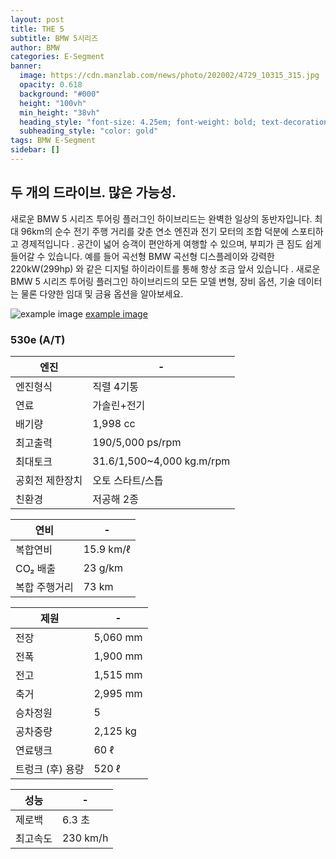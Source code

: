 ```yaml
---
layout: post
title: THE 5
subtitle: BMW 5시리즈
author: BMW
categories: E-Segment
banner:
  image: https://cdn.manzlab.com/news/photo/202002/4729_10315_315.jpg
  opacity: 0.618
  background: "#000"
  height: "100vh"
  min_height: "38vh"
  heading_style: "font-size: 4.25em; font-weight: bold; text-decoration: underline"
  subheading_style: "color: gold"
tags: BMW E-Segment
sidebar: []
---
```


## 두 개의 드라이브. 많은 가능성.
새로운 BMW 5 시리즈 투어링 플러그인 하이브리드는 완벽한 일상의 동반자입니다. 최대 96km의 순수 전기 주행 거리를 갖춘 연소 엔진과 전기 모터의 조합 덕분에 스포티하고 경제적입니다 . 공간이 넓어 승객이 편안하게 여행할 수 있으며, 부피가 큰 짐도 쉽게 들어갈 수 있습니다. 예를 들어 곡선형 BMW 곡선형 디스플레이와 강력한 220kW(299hp) 와 같은 디지털 하이라이트를 통해 항상 조금 앞서 있습니다 . 새로운 BMW 5 시리즈 투어링 플러그인 하이브리드의 모든 모델 변형, 장비 옵션, 기술 데이터는 물론 다양한 임대 및 금융 옵션을 알아보세요.



![example image](https://autoimg.danawa.com/gallery/4517/20240529_4517%20(39).jpg?resize=800:* "5시리즈 투어링")
[example image](https://autoimg.danawa.com/gallery/4517/20230927_4517%20(1).jpg?resize=800:*! "5시리즈")





### 530e (A/T)

| 엔진                   | -             |
| --------------------- | --------------------- |
| 엔진형식               | 직렬 4기통	         |
| 연료 | 가솔린+전기 |
| 배기량 | 1,998 cc |
| 최고출력 | 190/5,000 ps/rpm| 
| 최대토크 | 31.6/1,500~4,000 kg.m/rpm| 
| 공회전 제한장치 | 오토 스타트/스톱 | 
| 친환경 | 저공해 2종 | 

| 연비                   | -             |
| --------------------- | --------------------- |
| 복합연비| 15.9 km/ℓ        |
| CO₂ 배출 | 23 g/km | 
| 복합 주행거리 | 73 km | 

| 제원                  | -             |
| --------------------- | --------------------- |
| 전장 |5,060 mm    |
|전폭 | 1,900 mm |
| 전고  |1,515 mm|
|축거  |2,995 mm|
| 승차정원 | 5 | 
| 공차중량 | 2,125 kg|
| 연료탱크| 60 ℓ  |
| 트렁크 (후) 용량| 520 ℓ |

| 성능                | -             |
| --------------------- | --------------------- |
| 제로백| 6.3 초   |
|최고속도 | 230 km/h |
